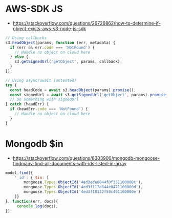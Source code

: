 # AWS-SDK JS
* https://stackoverflow.com/questions/26726862/how-to-determine-if-object-exists-aws-s3-node-js-sdk

```js
// Using callbacks
s3.headObject(params, function (err, metadata) {  
  if (err && err.code === 'NotFound') {  
    // Handle no object on cloud here  
  } else {  
    s3.getSignedUrl('getObject', params, callback);  
  }
});

// Using async/await (untested)
try { 
  const headCode = await s3.headObject(params).promise();
  const signedUrl = await s3.getSignedUrl('getObject', params).promise();
  // Do something with signedUrl
} catch (headErr) {
  if (headErr.code === 'NotFound') {
    // Handle no object on cloud here  
  }
}
```



# Mongodb $in
* https://stackoverflow.com/questions/8303900/mongodb-mongoose-findmany-find-all-documents-with-ids-listed-in-array

```js
model.find({
    '_id': { $in: [
        mongoose.Types.ObjectId('4ed3ede8844f0f351100000c'),
        mongoose.Types.ObjectId('4ed3f117a844e0471100000d'), 
        mongoose.Types.ObjectId('4ed3f18132f50c491100000e')
    ]}
}, function(err, docs){
     console.log(docs);
});
```
